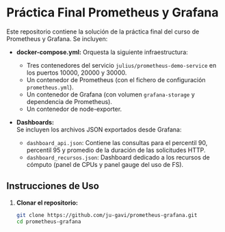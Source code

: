 # Práctica Final Prometheus y Grafana

Este repositorio contiene la solución de la práctica final del curso de Prometheus y Grafana. Se incluyen:

- **docker-compose.yml:** Orquesta la siguiente infraestructura:
  - Tres contenedores del servicio `julius/prometheus-demo-service` en los puertos 10000, 20000 y 30000.
  - Un contenedor de Prometheus (con el fichero de configuración `prometheus.yml`).
  - Un contenedor de Grafana (con volumen `grafana-storage` y dependencia de Prometheus).
  - Un contenedor de node-exporter.

- **Dashboards:**  
  Se incluyen los archivos JSON exportados desde Grafana:
  - `dashboard_api.json`: Contiene las consultas para el percentil 90, percentil 95 y promedio de la duración de las solicitudes HTTP.
  - `dashboard_recursos.json`: Dashboard dedicado a los recursos de cómputo (panel de CPUs y panel gauge del uso de FS).

## Instrucciones de Uso

1. **Clonar el repositorio:**

   ```bash
   git clone https://github.com/ju-gavi/prometheus-grafana.git
   cd prometheus-grafana 
